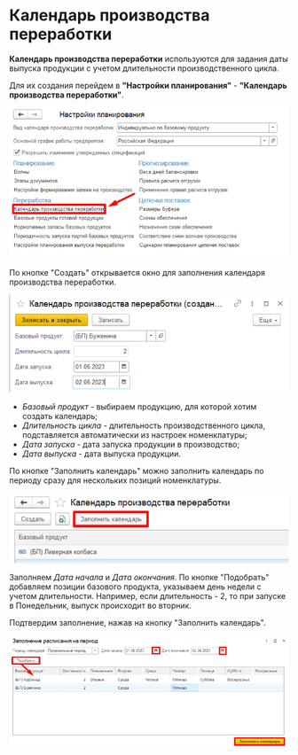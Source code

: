 # Календарь производства переработки

**Календарь производства переработки** используются для задания даты выпуска продукции с учетом длительности производственного цикла.

Для их создания перейдем в **"Настройки планирования"** - **"Календарь производства переработки"**.

[![1][1]][1]

По кнопке "Создать" открывается окно для заполнения календаря производства переработки.

[![4][4]][4]

- *Базовый продукт* - выбираем продукцию, для которой хотим создать календарь;
- *Длительность цикла* - длительность производственного цикла, подставляется автоматически из настроек номенклатуры;
- *Дата запуска* - дата запуска продукции в производство;
- *Дата выпуска* - дата выпуска продукции.

По кнопке "Заполнить календарь" можно заполнить календарь по периоду сразу для нескольких позиций номенклатуры.

[![2][2]][2]

Заполняем *Дата начала* и *Дата окончания*. По кнопке "Подобрать" добавляем позиции базового продукта, указываем день недели с учетом длительности. Например, если длительность - 2, то при запуске в Понедельник, выпуск происходит во вторник.

Подтвердим заполнение, нажав на кнопку "Заполнить календарь".

[![3][3]][3]

[1]: CalendarProductionRecycling.assets\1.png
[2]: CalendarProductionRecycling.assets\2.png
[3]: CalendarProductionRecycling.assets\3.png
[4]: CalendarProductionRecycling.assets\4.png
